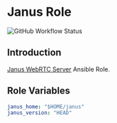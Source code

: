 # Janus Role

![GitHub Workflow Status](https://img.shields.io/github/workflow/status/1995parham/ansible-role/install?label=install&logo=github&style=flat-square)

## Introduction

[Janus WebRTC Server](https://github.com/meetecho/janus-gateway) Ansible Role.

## Role Variables

```yaml
janus_home: "$HOME/janus"
janus_version: "HEAD"
```
